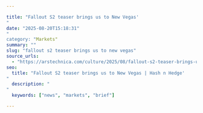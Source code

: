 ```yaml
---

title: "Fallout S2 teaser brings us to New Vegas'"
date: "2025-08-20T15:18:31""
category: "Markets"
summary: ""
slug: "fallout s2 teaser brings us to new vegas"
source_urls:
  - "https://arstechnica.com/culture/2025/08/fallout-s2-teaser-brings-us-to-new-vegas/"
seo:
  title: "Fallout S2 teaser brings us to New Vegas | Hash n Hedge'"
  description: ""
  keywords: ["news", "markets", "brief"]

---
```


